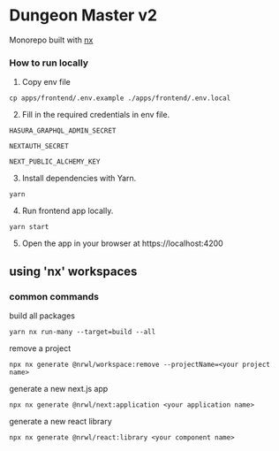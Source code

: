 # Dungeon Master v2

Monorepo built with [nx](https://nx.dev/)

### How to run locally

1. Copy env file

```
cp apps/frontend/.env.example ./apps/frontend/.env.local
```


2. Fill in the required credentials in env file.

```
HASURA_GRAPHQL_ADMIN_SECRET

NEXTAUTH_SECRET

NEXT_PUBLIC_ALCHEMY_KEY
```

3. Install dependencies with Yarn.

```
yarn
```

4. Run frontend app locally.

```
yarn start
```

5. Open the app in your browser at https://localhost:4200


## using 'nx' workspaces


### common commands

build all packages

```
yarn nx run-many --target=build --all
```

remove a project

```
npx nx generate @nrwl/workspace:remove --projectName=<your project name>
```

generate a new next.js app

```
npx nx generate @nrwl/next:application <your application name>
```

generate a new react library

```
npx nx generate @nrwl/react:library <your component name>
```

